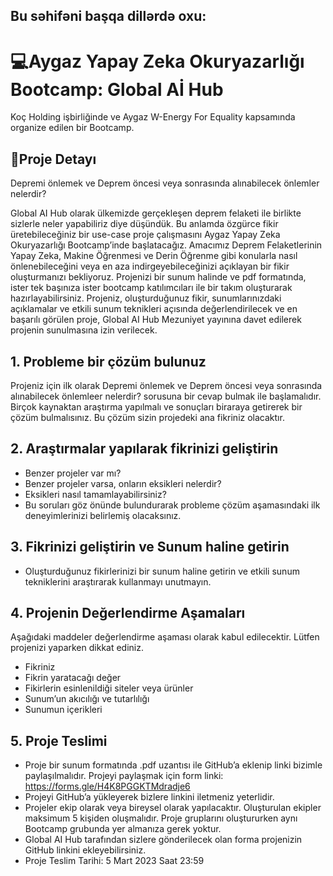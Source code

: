 ## Bu səhifəni başqa dillərdə oxu:


# 💻Aygaz Yapay Zeka Okuryazarlığı Bootcamp: Global Aİ Hub

Koç Holding işbirliğinde ve Aygaz W-Energy For Equality kapsamında organize edilen bir Bootcamp.

## 🧩Proje Detayı


Depremi önlemek ve Deprem öncesi veya sonrasında alınabilecek önlemler nelerdir?

Global AI Hub olarak ülkemizde gerçekleşen deprem felaketi ile birlikte sizlerle neler yapabiliriz diye düşündük. Bu anlamda özgürce fikir üretebileceğiniz bir use-case proje çalışmasını Aygaz Yapay Zeka Okuryazarlığı Bootcamp’inde başlatacağız. Amacımız Deprem Felaketlerinin Yapay Zeka, Makine Öğrenmesi ve Derin Öğrenme gibi konularla nasıl önlenebileceğini veya en aza indirgeyebileceğinizi açıklayan bir fikir oluşturmanızı bekliyoruz. Projenizi bir sunum halinde ve pdf formatında, ister tek başınıza ister bootcamp katılımcıları ile bir takım oluşturarak hazırlayabilirsiniz. Projeniz, oluşturduğunuz fikir, sunumlarınızdaki açıklamalar ve etkili sunum teknikleri açısında değerlendirilecek ve en başarılı görülen proje, Global AI Hub Mezuniyet yayınına davet edilerek projenin sunulmasına izin verilecek. 

## 1. Probleme bir çözüm bulunuz
Projeniz için ilk olarak Depremi önlemek ve Deprem öncesi veya sonrasında alınabilecek önlemleer nelerdir? sorusuna bir cevap bulmak ile başlamalıdır. 
Birçok kaynaktan araştırma yapılmalı ve sonuçları biraraya getirerek bir çözüm bulmalısınız. Bu çözüm sizin projedeki ana fikriniz olacaktır.

## 2. Araştırmalar yapılarak fikrinizi geliştirin
- Benzer projeler var mı?
- Benzer projeler varsa, onların eksikleri nelerdir?
- Eksikleri nasıl tamamlayabilirsiniz?
- Bu soruları göz önünde bulundurarak probleme çözüm aşamasındaki ilk deneyimlerinizi belirlemiş olacaksınız.

## 3. Fikrinizi geliştirin ve Sunum haline getirin
- Oluşturduğunuz fikirlerinizi bir sunum haline getirin ve etkili sunum tekniklerini araştırarak kullanmayı unutmayın.

## 4. Projenin Değerlendirme Aşamaları
Aşağıdaki maddeler değerlendirme aşaması olarak kabul edilecektir. Lütfen projenizi yaparken dikkat ediniz.
- Fikriniz 
- Fikrin yaratacağı değer
- Fikirlerin esinlenildiği siteler veya ürünler
- Sunum’un akıcılığı ve tutarlılığı
- Sunumun içerikleri

## 5. Proje Teslimi

- Proje bir sunum formatında .pdf uzantısı ile GitHub’a eklenip linki bizimle paylaşılmalıdır. Projeyi paylaşmak için form linki: https://forms.gle/H4K8PGGKTMdradje6
- Projeyi GitHub’a yükleyerek bizlere linkini iletmeniz yeterlidir.
- Projeler ekip olarak veya bireysel olarak yapılacaktır. Oluşturulan ekipler maksimum 5 kişiden oluşmalıdır. Proje gruplarını oluştururken aynı Bootcamp grubunda yer almanıza gerek yoktur.
- Global AI Hub tarafından sizlere gönderilecek olan forma projenizin GitHub linkini ekleyebilirsiniz.
- Proje Teslim Tarihi: 5 Mart 2023 Saat 23:59
